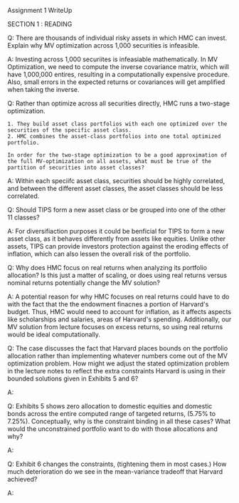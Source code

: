 Assignment 1 WriteUp

SECTION 1 : READING

Q: There are thousands of individual risky assets in which HMC can invest. Explain why MV optimization across 1,000 securities is infeasible.

A: Investing across 1,000 securiites is infeasiable mathematically. In MV Optimization, we need to compute the inverse covariance matrix, which will have 1,000,000 entires, resulting in a computationally expensive procedure. Also, small errors in the expected returns or covariances will get amplified when taking the inverse. 

Q: Rather than optimize across all securities directly, HMC runs a two-stage optimization.

    1. They build asset class portfolios with each one optimized over the securities of the specific asset class.
    2. HMC combines the asset-class portfolios into one total optimized portfolio.

    In order for the two-stage optimization to be a good approximation of the full MV-optimization on all assets, what must be true of the partition of securities into asset classes?

A: Within each speciifc asset class, securities should be highly correlated, and between the different asset classes, the asset classes should be less correlated.

Q: Should TIPS form a new asset class or be grouped into one of the other 11 classes?

A: For diversifiaction purposes it could be benficial for TIPS to form a new asset class, as it behaves differently from assets like equities. Unlike other assets, TIPS can provide investors protection against the eroding effects of inflation, which can also lessen the overall risk of the portfolio.  

Q: Why does HMC focus on real returns when analyzing its portfolio allocation? Is this just a matter of scaling, or does using real returns versus nominal returns potentially change the MV solution?

A: A potential reason for why HMC focuses on real returns could have to do with the fact that the the endowment finacnes a portion of Harvard's budget. Thus, HMC would need to account for inflation, as it affects aspects like scholarships and salaries, areas of Harvard's spending. Additionally, our MV solution from lecture focuses on excess returns, so using real returns would be ideal computationally.

Q: The case discusses the fact that Harvard places bounds on the portfolio allocation rather than implementing whatever numbers come out of the MV optimization problem. How might we adjust the stated optimization problem in the lecture notes to reflect the extra constraints Harvard is using in their bounded solutions given in Exhibits 5 and 6?

A: 

Q: Exhibits 5 shows zero allocation to domestic equities and domestic bonds across the entire computed range of targeted returns, (5.75% to 7.25%). Conceptually, why is the constraint binding in all these cases? What would the unconstrained portfolio want to do with those allocations and why?

A: 

Q: Exhibit 6 changes the constraints, (tightening them in most cases.) How much deterioration do we see in the mean-variance tradeoff that Harvard achieved?

A: 
